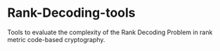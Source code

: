 # Rank-Decoding-tools
Tools to evaluate the complexity of the Rank Decoding Problem in rank metric code-based cryptography.
